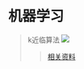 # 机器学习
>k近临算法
![](http://images0.cnblogs.com/blog2015/771535/201508/041623504236939.jpg) 
>>[相关资料](http://www.cnblogs.com/ybjourney/p/4702562.html)
